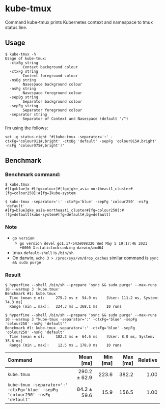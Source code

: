 # kube-tmux

Command kube-tmux prints Kubernetes context and namespace to tmux status line.

## Usage

```console
$ kube-tmux -h
Usage of kube-tmux:
  -ctxBg string
        Context background colour
  -ctxFg string
        Context foreground colour
  -nsBg string
        Nasespace background colour
  -nsFg string
        Nasespace foreground colour
  -sepBg string
        Separator background colour
  -sepFg string
        Separator foreground colour
  -separator string
        Separator of Context and Nasespace (default "/")
```

I’m using the follows:

```console
set -g status-right "#(kube-tmux -separator=':' -ctxFg='colour011#,bright' -ctxBg 'default' -sepFg 'colour015#,bright' -nsFg 'colour075#,bright')"
```

## Benchmark

### Benchmark command:

```console
$ kube.tmux
#[fg=blue]⎈ #[fg=colour]#[fg=]gke_asia-northeast1_cluster#[fg=colour250]:#[fg=]kube-system

$ kube-tmux -separator=':' -ctxFg='blue' -sepFg 'colour250' -nsFg 'default'
#[fg=blue]gke_asia-northeast1_cluster#[fg=colour250]:#[fg=default]kube-system#[fg=default#,bg=default]
```

### Note

- `go version`
  - `go version devel go1.17-543e098320 Wed May 5 19:17:46 2021 +0000 X:staticlockranking darwin/amd64`
- tmux `default-shell` is `/bin/sh`.
- On darwin, `echo 3 > /proc/sys/vm/drop_caches` similar command is `sync && sudo purge`

### Result

```console
$ hyperfine --shell /bin/sh --prepare 'sync && sudo purge' --max-runs 10 --warmup 3 'kube.tmux'
Benchmark #1: kube.tmux
  Time (mean ± σ):     275.2 ms ±  54.0 ms    [User: 111.2 ms, System: 74.3 ms]
  Range (min … max):   224.3 ms … 368.1 ms    10 runs

$ hyperfine --shell /bin/sh --prepare 'sync && sudo purge' --max-runs 10 --warmup 3 "kube-tmux -separator=':' -ctxFg='blue' -sepFg 'colour250' -nsFg 'default'"
Benchmark #1: kube-tmux -separator=':' -ctxFg='blue' -sepFg 'colour250' -nsFg 'default'
  Time (mean ± σ):     102.2 ms ±  64.6 ms    [User: 8.0 ms, System: 35.6 ms]
  Range (min … max):    12.5 ms … 178.0 ms    10 runs
```

| Command                                                                     | Mean [ms]    | Min [ms] | Max [ms] | Relative |
|:----------------------------------------------------------------------------|-------------:|---------:|---------:|---------:|
| `kube.tmux`                                                                 | 290.2 ± 62.9 | 223.6    | 382.2    | 1.00     |
| `kube-tmux -separator=':' -ctxFg='blue' -sepFg 'colour250' -nsFg 'default'` |  84.2 ± 59.6 |  15.9    | 156.5    | 1.00     |
